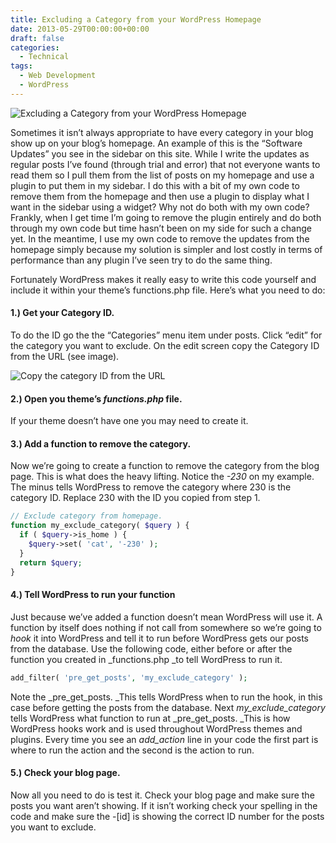 ```yaml
---
title: Excluding a Category from your WordPress Homepage
date: 2013-05-29T00:00:00+00:00
draft: false
categories:
  - Technical
tags:
  - Web Development
  - WordPress
---
```


![Excluding a Category from your WordPress Homepage](/images/2013/05/wordpress-logo-150x150-1.png)

Sometimes it isn’t always appropriate to have every category in your blog show up on your blog’s homepage. An example of this is the “Software Updates” you see in the sidebar on this site. While I write the updates as regular posts I’ve found (through trial and error) that not everyone wants to read them so I pull them from the list of posts on my homepage and use a plugin to put them in my sidebar. I do this with a bit of my own code to remove them from the homepage and then use a plugin to display what I want in the sidebar using a widget? Why not do both with my own code? Frankly, when I get time I’m going to remove the plugin entirely and do both through my own code but time hasn’t been on my side for such a change yet. In the meantime, I use my own code to remove the updates from the homepage simply because my solution is simpler and lost costly in terms of performance than any plugin I’ve seen try to do the same thing.

Fortunately WordPress makes it really easy to write this code yourself and include it within your theme’s functions.php file. Here’s what you need to do:

#### 1.) Get your Category ID.

To do the ID go the the “Categories” menu item under posts. Click “edit” for the category you want to exclude. On the edit screen copy the Category ID from the URL (see image).

![Copy the category ID from the URL](/images/2013/05/copy-the-category-id-350x128-1.jpg "Copy the category ID from the URL")

#### 2.) Open you theme’s _functions.php_ file.

If your theme doesn’t have one you may need to create it.

#### 3.) Add a function to remove the category.

Now we’re going to create a function to remove the category from the blog page. This is what does the heavy lifting. Notice the _-230_ on my example. The minus tells WordPress to remove the category where 230 is the category ID. Replace 230 with the ID you copied from step 1.

``` php
// Exclude category from homepage.
function my_exclude_category( $query ) {
  if ( $query->is_home ) {
    $query->set( 'cat', '-230' );
  }
  return $query;
}
```

#### 4.) Tell WordPress to run your function

Just because we’ve added a function doesn’t mean WordPress will use it. A function by itself does nothing if not call from somewhere so we’re going to _hook_ it into WordPress and tell it to run before WordPress gets our posts from the database. Use the following code, either before or after the function you created in _functions.php _to tell WordPress to run it.

``` php
add_filter( 'pre_get_posts', 'my_exclude_category' );
```

Note the _pre\_get\_posts. _This tells WordPress when to run the hook, in this case before getting the posts from the database. Next _my\_exclude\_category_ tells WordPress what function to run at _pre\_get\_posts. _This is how WordPress hooks work and is used throughout WordPress themes and plugins. Every time you see an _add_action_ line in your code the first part is where to run the action and the second is the action to run.

#### 5.) Check your blog page.

Now all you need to do is test it. Check your blog page and make sure the posts you want aren’t showing. If it isn’t working check your spelling in the code and make sure the -[id] is showing the correct ID number for the posts you want to exclude.